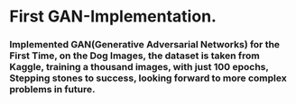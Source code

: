 # First GAN-Implementation.

### Implemented GAN(Generative Adversarial Networks) for the First Time, on the Dog Images, the dataset is taken from Kaggle, training a thousand images, with just 100 epochs, Stepping stones to success, looking forward to more complex problems in future.
